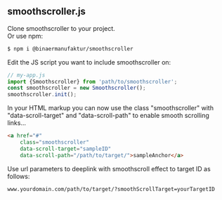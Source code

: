## smoothscroller.js

Clone smoothscroller to your project.  
Or use npm:  
```sh
$ npm i @binaermanufaktur/smoothscroller
```
Edit the JS script you want to include smoothscroller on:

```js
// my-app.js
import {Smoothscroller} from 'path/to/smoothscroller';
const smoothscroller = new Smoothscroller();
smoothscroller.init();
```

In your HTML markup you can now use the class "smoothscroller" with "data-scroll-target" and "data-scroll-path" to enable smooth scrolling links...

```html
<a href="#" 
    class="smoothscroller" 
    data-scroll-target="sampleID" 
    data-scroll-path="/path/to/target/">sampleAnchor</a>
```


Use url parameters to deeplink with smoothscroll effect to target ID as follows:
```
www.yourdomain.com/path/to/target/?smoothScrollTarget=yourTargetID
```

